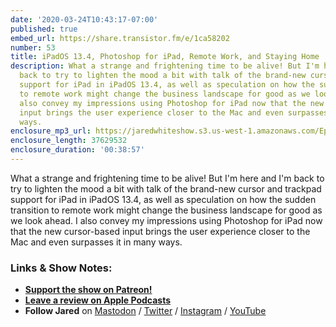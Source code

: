 ```yaml
---
date: '2020-03-24T10:43:17-07:00'
published: true
embed_url: https://share.transistor.fm/e/1ca58202
number: 53
title: iPadOS 13.4, Photoshop for iPad, Remote Work, and Staying Home
description: What a strange and frightening time to be alive! But I'm here and I'm
  back to try to lighten the mood a bit with talk of the brand-new cursor and trackpad
  support for iPad in iPadOS 13.4, as well as speculation on how the sudden transition
  to remote work might change the business landscape for good as we look ahead. I
  also convey my impressions using Photoshop for iPad now that the new cursor-based
  input brings the user experience closer to the Mac and even surpasses it in many
  ways.
enclosure_mp3_url: https://jaredwhiteshow.s3.us-west-1.amazonaws.com/Episode%2053%20-%20iPadOS%2013-4%2C%20Photoshop%20for%20iPad%2C%20Remote%20Work%2C%20and%20Staying%20Home.mp3
enclosure_length: 37629532
enclosure_duration: '00:38:57'
---
```


What a strange and frightening time to be alive! But I'm here and I'm back to try to lighten the mood a bit with talk of the brand-new cursor and trackpad support for iPad in iPadOS 13.4, as well as speculation on how the sudden transition to remote work might change the business landscape for good as we look ahead. I also convey my impressions using Photoshop for iPad now that the new cursor-based input brings the user experience closer to the Mac and even surpasses it in many ways.

### Links & Show Notes:

* <a href="https://www.patreon.com/essentiallifejared" rel="payment"><strong>Support the show on Patreon!</strong></a>
* **[Leave a review on Apple Podcasts](https://podcasts.apple.com/us/podcast/the-jared-white-show/id1387528457)**
* **Follow Jared** on [Mastodon](https://openweb.social/@jared) / [Twitter](https://twitter.com/jaredcwhite) / [Instagram](https://instagram.com/essentiallifejared) / [YouTube](https://www.youtube.com/channel/UCx90UL8AZfxSbBbFQ7L2t5w)